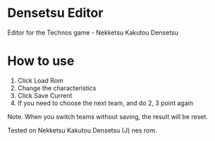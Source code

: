 # Densetsu Editor
Editor for the Technos game - Nekketsu Kakutou Densetsu

# How to use
1. Click Load Rom
2. Change the characteristics
3. Click Save Current
4. If you need to choose the next team, and do 2, 3 point again

Note. When you switch teams without saving, the result will be reset.

Tested on Nekketsu Kakutou Densetsu (J) nes rom.

